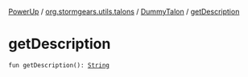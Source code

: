 [PowerUp](../../index.md) / [org.stormgears.utils.talons](../index.md) / [DummyTalon](index.md) / [getDescription](./get-description.md)

# getDescription

`fun getDescription(): `[`String`](https://kotlinlang.org/api/latest/jvm/stdlib/kotlin/-string/index.html)